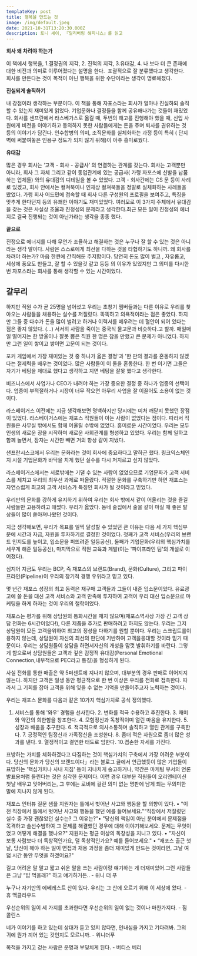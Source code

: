 ```yaml
---
templateKey: post
title: 행복을 만드는 것
image: /img/default.jpeg
date: 2021-10-31T13:20:30.000Z
description: 토니 셰이, 『딜리버링 해피니스』를 읽고
---
```

**회사 왜 차려야 하는가**

이 책에서 행복을, 1.결정권의 지각, 2. 진척의 지각, 3.유대감, 4. 나 보다 더 큰 존재에 대한 비전과 의미로 이루어졌다는 설명을 한다.  포괄적으로 잘 분류했다고 생각한다.  회사를 만든다는 것이 목적이 아닌 행복을 위한 수단이라는 생각이 명료해졌다.

**진실되게 솔직하기**

내 강점이라 생각하는 부분이다. 이 책을 통해 자포스라는 회사가 얼마나 진실하되 솔직할 수 있는지 재미있게 읽었다. 기업문화나 결정들을 함께 공유해나가는 것들이 재밌었다. 회사를 샌프란에서 라스베가스로 옮길 때, 두번의 해고를 진행해야 했을 때, 신입 사원에게 비전을 이야기하고 동의하지 못한 사람들에게는 돈을 주며 퇴사를 권유하는 것 등의 이야기가 담긴다. 인수합병의 의미, 조직문화를 실체화하는 과정 등이 특히 ( 단지 벽에 써붙여놓은 인용구 정도가 되지 않기 위해)이 아주 흥미로웠다.

**유대감**

많은 경우 회사는 ‘고객 - 회사 - 공급사’ 의 연결하는 관계를 갖는다. 회사는 고객뿐만 아니라, 회사 그 자체 그리고 같이 동업관계에 있는 공급사( 가령 자포스에 신발을 납품하는 업체들) 와의 유대감의 디테일을 볼 수 있었다. 고객 - 회사간에는 CS 문 등이 사례로 있겠고, 회사 안에서는 컬쳐북이나 인재상 컬쳐북들을 정말로 실체화하는 사례들을 봤었다. 가령 회사 어드민에 접속할 때 회사 다른 구성원의 프로필을 보여주고, 특징을 맞추게 한다던지 등의 유쾌한 이야기도 재미있었다. 여러모로 이 3가지 주체에서 유대감을 갖는 것은 사실상 조율과 진정성의 문제라고 생각한다.최근 모든 일이 진정성의 에너지로 결국 진행되는 것이 아닌가라는 생각을 종종 했다.

**끝으로**

진정으로 에너지를 다해 무언가 조율하고 해결하는 것은 누구나 잘 할 수 있는 것은 아니라는 생각 말이다. 사람은 스스로에게 최선을 다하는 것을 타협하기도 하니까. 왜 회사를 차려야 하는가? 마음 한켠에 간직해둔 주저함이다. 당연히 돈도 많이 벌고 , 자유롭고, 세상에 풍요도 만들고, 잘 할 수 있을것 같고 등등 의 이유가 있었지만 그 의미를 다시한번 자포스라는 회사를 통해 생각할 수 있는 시간이었다.

## 갈무리

하지만 직원 수가 곧 25명을 넘어섰고 우리는 초창기 멤버들과는 다른 이유로 우리를 찾아오는 사람들을 채용하는 실수를 저질렀다. 똑똑하고 의욕적이라는 점은 좋았다. 하지만 그들 중 다수가 돈을 많이 벌려고 하거나 이력서를 메우려는 데 혈안이 되어 있다는 점은 좋지 않았다. (…) 서서히 사람을 죽이는 중국식 물고문과 비슷하다.고 할까. 매일매일 떨어지는 한 방울이나 잘못 뽑은 직원 한 명은 참을 만했고 큰 문제가 아니었다. 하지만 그런 일이 쌓이고 쌓이면 고문이 되는 것이다.


포커 게임에서 가장 재미있는 것 중 하나가 옳은 결정'과 '한 판의 결과를 혼동하지 않겠다는 절제력을 배우는 것이었다. 많은 사람들이 이 둘을 혼동한다. 한 번 이기면 그들은 자기가 베팅을 제대로 했다고 생각하고 지면 베팅을 잘못 했다고 생각한다. 


비즈니스에서 사업가나 CEO가 내려야 하는 가장 중요한 결정 중 하나가 업종의 선택이다. 업종이 부적절하거나 시장이 너무 작으면 아무리 사업을 잘 이끌어도 소용이 없는 것이다.


라스베이거스 이전에는 지금 생각해보면 명백하지만 당시에는 미처 깨닫지 못했던 장점이 있었다. 라스베이거스에는 재포스 직원들이 아는 사람이 없었다는 점이다. 따라서 직원들은 사무실 밖에서도 함께 어울릴 수밖에 없었다. 흥미로운 시간이었다. 우리는 모두 인생의 새로운 장을 시작하며 새로운 사회관계를 형성하고 있었다. 우리는 함께 일하고 함께 놀면서, 잠자는 시간만 빼면 거의 항상 같이 지냈다.

샌프란시스코에서 우리는 문화라는 것이 회사에 중요하다고 말하곤 했다. 링크익스체인지 시절 기업문화가 바닥을 치게 했던 실수를 다시 저지르고 싶지 않았다.

라스베이거스에서는 서로밖에는 기댈 수 있는 사람이 없었으므로 기업문화가 고객 서비스를 제치고 우리의 최우선 과제로 떠올랐다. 적절한 문화를 구축하기만 하면 재포스는 자연스럽게 최고의 고객 서비스가 특징인 회사가 될 것이라고 믿었다.

우리만의 문화를 강하게 유지하기 위하여 우리는 회사 밖에서 같이 어울리는 것을 즐길 사람들만 고용하려고 애썼다. 우리가 옳았다. 동네 술집에서 술을 같이 마실 때 좋은 발상들이 많이 쏟아져나왔던 것이다.

지금 생각해보면, 우리가 목표를 일찍 달성할 수 있었던 큰 이유는 다음 세 가지 핵심부문에 시간과 자금, 자원을 투자하기로 결정한 것이었다. 첫째가 고객 서비스(우리의 브랜드 인지도를 높이고, 입소문을 퍼뜨려준 일등공신), 둘째가 기업문화(우리의 핵심가치를 세우게 해준 일등공신), 마지막으로 직원 교육과 계발(이는 '파이프라인 팀'의 개설로 이어졌다).

심지어 지금도 우리는 BCP, 즉 재포스의 브랜드(Brand), 문화(Culture), 그리고 파이프라인(Pipeline)이 우리의 장기적 경쟁 우위라고 믿고 있다.


몇 년간 재포스 성장의 최고 동력은 재구매 고객들과 그들이 내준 입소문이었다. 유료광고에 쓸 돈을 대신 고객 서비스와 고객 만족에 투자하여 고객이 우리 대신 입소문으로 마케팅을 하게 하자는 것이 우리의 철학이었다.


재포스는 평가를 위해 상담원의 통화시간을 재지 않으며(재포스역사상 가장 긴 고객 상담 전화는 6시간이었다!), 다른 제품을 추가로 판매하려고 하지도 않는다. 우리는 그저 상담원이 모든 고객을위하여 최고의 정성을 다하기를 원할 뿐이다. 우리는 스크립트를이용하지 않는데, 상담원이 자신의 최선의 판단에 기반하여 고객을응대할 것이라 믿기 때문이다. 우리는 상담원들이 상담을 하면서자신의 개성을 맘껏 발휘하기를 바란다. 그렇게 함으로써 상담원들은 고객과 깊은 감정적 유대감(Personal Emotional Connection,내부적으로 PEC라고 통칭)을 형성하게 된다.

사실 전화를 통한 매출은 약 5퍼센트에 지나지 않으며, 대부분의 경우 판매로 이어지지 않는다. 하지만 고객은 일생 동안 평균적으로 한 번 이상은 우리를 전화로 접촉한다. 따라서 그 기회를 잡아 고객을 위해 잊을 수 없는 기억을 만들어주고자 노력하는 것이다.


우리는 재포스 문화를 다음과 같은 10가지 핵심가치로 공식 정의했다.

1. 서비스를 통해 '와우' 경험을 선사한다. 2. 변화를 적극 수용하고 추진한다. 3. 재미와 약간의 희한함을 창조한다. 4. 모험정신과 독창적이며 열린 마음을 유지한다. 5. 성장과 배움을 추구한다. 6. 적극적으로 의사소통하며 솔직하고 열린 관계를 구축한다. 7. 긍정적인 팀정신과 가족정신을 조성한다. 8. 좀더 적은 자원으로 좀더 많은 성과를 낸다. 9. 열정적이고 결연한 태도로 임한다. 10.겸손한 자세를 가진다.

표방하는 가치를 체화하겠다고 다짐하는 것이 핵심가치의 구축에서 가장 어려운 부분이다. 당신의 문화가 당신의 브랜드이다」라는 블로그 글에서 언급했듯이 많은 기업들이 표방하는 '핵심가치나 사내 지침' 등이 지나치게 숭고하거나, 약간은 마케팅 부서의 언론 발표용처럼 들린다는 것은 심각한 문제이다. 이런 경우 대부분 직원들이 오리엔테이션 첫날 배우고 잊어버리는, 그 후에는 로비에 걸린 의미 없는 명판에 남게 되는 무의미한 말에 지나지 않게 된다.

재포스 인터뷰 질문 샘플
지원자는 틀에서 벗어난 사고와 행동을 할 의향이 있다.
• "이전 직장에서 틀에서 벗어난 사고와 행동을 했던 예를 들어보세요."“직장에서 저질렀던 실수 중 가장 괜찮았던 실수는? 그 이유는?"• "당신의 책임이 아닌 분야에서 문제점을 목격하고 솔선수범하여 그 문제를 해결했던 경우에 대해 이야기해보세요. 문제는 무엇이었고 어떻게 해결을 했나요?"
지원자는 평균 이상의 독창성을 지니고 있다.
• "자신이 보통 사람보다 더 독창적인가요, 덜 독창적인가요? 예를 들어보세요."
• “재포스 출근 첫날, 당신이 해야 하는 일이 면접과 채용 과정을 좀더 재미있게 만드는 것이라면, 그날 여덟 시간 동안 무엇을 하겠어요?"


길고 어려운 말 말고 짧고 쉬운 말을 쓰는 사람이랑 얘기하는 게 더재미있어.그런 사람들은 그냥 “밥 먹을래?" 하고 얘기하거든.. - 위니 더 푸

누구나 자기만의 에베레스트 산이 있다. 우리는 그 산에 오르기 위해 이 세상에 왔다. - 휴 맥클라우드

우선순위의 일이 세 가지를 초과한다면 우선순위의 일이 없는 것이나 마찬가지다. - 짐 콜린스

네가 이야기를 하고 있는데 상대가 듣고 있지 않다면, 인내심을 가지고 기다려봐. 그의 귀에 뭔가 끼어 있는 것인지도 모르니까. - 위니더푸

목적을 가지고 걷는 사람은 운명과 부딪치게 된다. - 버티스 베리
